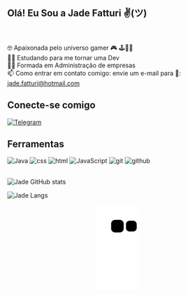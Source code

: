 <h2>Olá! Eu Sou a Jade Fatturi ✌(ツ)</h2><br>

🤓 Apaixonada pelo universo gamer 🎮 🕹️👾🧩<br>
👩‍💻 Estudando para me tornar uma Dev <br>
👩‍🎓 Formada em Administração de empresas<br>
📫 Como entrar em contato comigo: envie um e-mail para 💌: jade.fatturi@hotmail.com<br>

<h2>Conecte-se comigo</h2>

[![Telegram](https://img.shields.io/badge/Telegram-2CA5E0?style=for-the-badge&logo=telegram&logoColor=white)](https://t.me/JadeFatturi)<br>

<h2>Ferramentas</h2>

<div style="display: inline_block" valign="top" dir="auto">
<img aling= "center" alt= "Java" src="https://icongr.am/devicon/java-original.svg?size=30&color=currentColor"/>
<img aling= "center" alt= "css" src="https://icongr.am/devicon/css3-original.svg?size=30&color=currentColor"/>
<img aling= "center" alt= "html" src="https://icongr.am/devicon/html5-original.svg?size=30&color=currentColor"/>
<img aling= "center" alt= "JavaScript" src="https://icongr.am/devicon/javascript-original.svg?size=30&color=currentColor"/>
<img aling= "center" alt= "git" src="https://icongr.am/devicon/git-original.svg?size=30&color=currentColor"/>
<img aling= "center" alt= "github" src="https://icongr.am/devicon/github-original.svg?size=33&color=19b3d2"/></div><br>

![Jade GitHub stats](https://github-readme-stats.vercel.app/api?username=JadeFatturi&show_icons=true&theme=dracula) 


![Jade Langs](https://github-readme-stats.vercel.app/api/top-langs/?username=JadeFatturi&layout=compact&show_icons=true&theme=dracula)

 <p align="center"><img align="center" src="https://github.com/JadeFatturi/JadeFatturi/blob/output/github-contribution-grid-snake.svg" /></p>

